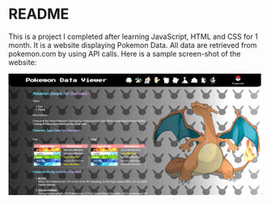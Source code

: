 # README

This is a project I completed after learning JavaScript, HTML and CSS for 1 month. It is a website displaying Pokemon Data. All data are retrieved from pokemon.com by using API calls. Here is a sample screen-shot of the website:

![screenshot](assets/screenshot.png)